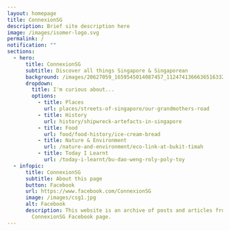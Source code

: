 ```yaml
---
layout: homepage
title: ConnexionSG
description: Brief site description here
image: /images/isomer-logo.svg
permalink: /
notification: ""
sections:
  - hero:
      title: ConnexionSG
      subtitle: Discover all things Singapore & Singaporean
      background: /images/20627059_1659545014087457_1124741366636516332_o.jpg
      dropdown:
        title: I'm curious about...
        options:
          - title: Places
            url: places/streets-of-singapore/our-grandmothers-road
          - title: History
            url: history/shipwreck-artefacts-in-singapore
          - title: Food
            url: food/food-history/ice-cream-bread
          - title: Nature & Environment
            url: /nature-and-environment/eco-link-at-bukit-timah
          - title: Today I Learnt
            url: /today-i-learnt/bu-dao-weng-roly-poly-toy
  - infopic:
      title: ConnexionSG
      subtitle: About this page
      button: Facebook
      url: https://www.facebook.com/ConnexionSG
      image: /images/csg1.jpg
      alt: Facebook
      description: This website is an archive of posts and articles from the
        ConnexionSG Facebook page.
---
```

